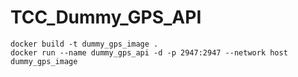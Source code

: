# TCC_Dummy_GPS_API

```
docker build -t dummy_gps_image .
docker run --name dummy_gps_api -d -p 2947:2947 --network host dummy_gps_image
```
